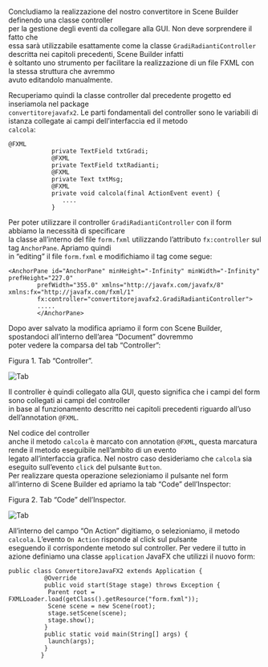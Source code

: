 Concludiamo la realizzazione del nostro convertitore in Scene Builder definendo una classe controller  
per la gestione degli eventi da collegare alla GUI. Non deve sorprendere il fatto che  
essa sarà utilizzabile esattamente come la classe `GradiRadiantiController` descritta nei capitoli precedenti, Scene Builder infatti  
è soltanto uno strumento per facilitare la realizzazione di un file FXML con la stessa struttura che avremmo  
avuto editandolo manualmente.

Recuperiamo quindi la classe controller dal precedente progetto ed inseriamola nel package  
`convertitorejavafx2`. Le parti fondamentali del controller sono le variabili di istanza collegate ai campi dell’interfaccia ed il metodo  
`calcola`:

```
@FXML
            private TextField txtGradi;
            @FXML
            private TextField txtRadianti;
            @FXML
            private Text txtMsg;
            @FXML
            private void calcola(final ActionEvent event) {
               ....
            }
```

Per poter utilizzare il controller `GradiRadiantiController` con il form abbiamo la necessità di specificare  
la classe all’interno del file `form.fxml` utilizzando l’attributo `fx:controller` sul tag `AnchorPane`. Apriamo quindi  
in “editing” il file `form.fxml` e modifichiamo il tag come segue:

```
<AnchorPane id="AnchorPane" minHeight="-Infinity" minWidth="-Infinity" prefHeight="227.0"
        prefWidth="355.0" xmlns="http://javafx.com/javafx/8" xmlns:fx="http://javafx.com/fxml/1"
        fx:controller="convertitorejavafx2.GradiRadiantiController">
        .....
        </AnchorPane>
```

Dopo aver salvato la modifica apriamo il form con Scene Builder, spostandoci all’interno dell’area “Document” dovremmo  
poter vedere la comparsa del tab “Controller”:

Figura 1. Tab “Controller”.

![Tab ](https://tbm-html.s3.amazonaws.com/app/uploads/2017/06/SceneBuilderGR10.png)

Il controller è quindi collegato alla GUI, questo significa che i campi del form sono collegati ai campi del controller  
in base al funzionamento descritto nei capitoli precedenti riguardo all’uso dell’annotation `@FXML`.

Nel codice del controller  
anche il metodo `calcola` è marcato con annotation `@FXML`, questa marcatura rende il metodo eseguibile nell’ambito di un evento  
legato all’interfaccia grafica. Nel nostro caso desideriamo che `calcola` sia eseguito sull’evento `click` del pulsante `Button`.  
Per realizzare questa operazione selezioniamo il pulsante nel form all’interno di Scene Builder ed apriamo la tab “Code” dell’Inspector:

Figura 2. Tab “Code” dell’Inspector.

![Tab ](https://tbm-html.s3.amazonaws.com/app/uploads/2017/06/SceneBuilderGR10.png)

All’interno del campo “On Action” digitiamo, o selezioniamo, il metodo `calcola`. L’evento `On Action` risponde al click sul pulsante  
eseguendo il corrispondente metodo sul controller. Per vedere il tutto in azione definiamo una classe `application` JavaFX che utilizzi il nuovo form:

```
public class ConvertitoreJavaFX2 extends Application {
          @Override
          public void start(Stage stage) throws Exception {
           Parent root = FXMLLoader.load(getClass().getResource("form.fxml"));
           Scene scene = new Scene(root);
           stage.setScene(scene);
           stage.show();
          }
          public static void main(String[] args) {
           launch(args);
          }
         }
```